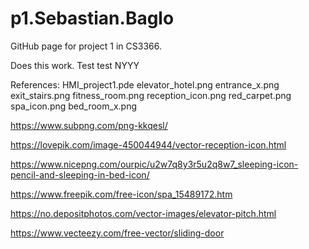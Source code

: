 # p1.Sebastian.Baglo
GitHub page for project 1 in CS3366.


Does this work. Test test NYYY
<head>
<script src="/processing.min.js" type="text/javascript"></script>

<canvas data-processing-sources="/p1.Sebastian.Baglo/HMI_project1.pde"></canvas>
</head>

References:
                                 HMI_project1.pde elevator_hotel.png entrance_x.png exit_stairs.png fitness_room.png reception_icon.png red_carpet.png spa_icon.png bed_room_x.png

https://www.subpng.com/png-kkqesl/

https://lovepik.com/image-450044944/vector-reception-icon.html

https://www.nicepng.com/ourpic/u2w7q8y3r5u2q8w7_sleeping-icon-pencil-and-sleeping-in-bed-icon/


https://www.freepik.com/free-icon/spa_15489172.htm

https://no.depositphotos.com/vector-images/elevator-pitch.html

https://www.vecteezy.com/free-vector/sliding-door
